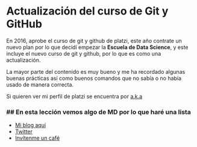 # Actualización del curso de Git y GitHub

En 2016, aprobe el curso de git y github de platzi, este año contrate un nuevo plan por lo que decidí empezar la **Escuela de Data Science**, y este incluye el nuevo curso de git y github, por lo que es como una actualización.

La mayor parte del contenido es muy bueno y me ha recordado algunas buenas prácticas así como buenos comandos que no sabía o no había usado de manera correcta.

Si quieren ver mi perfil de platzi se encuentra por [a.k.a](https://platzi.com/@jok3rcito0/ "a.k.a")

### ## En esta lección vemos algo de MD por lo que haré una lista

- [Mi blog aquí](https://jok3r.site/ "Mi blog aquí")
- [Twitter](https://twitter.com/jok3rcit0 "Twitter")
- [Invítenme un café](https://www.buymeacoffee.com/jok3rsite "Invítenme un café")
